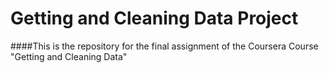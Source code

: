 # Getting and Cleaning Data Project
####This is the repository for the final assignment of the Coursera Course "Getting and Cleaning Data"

